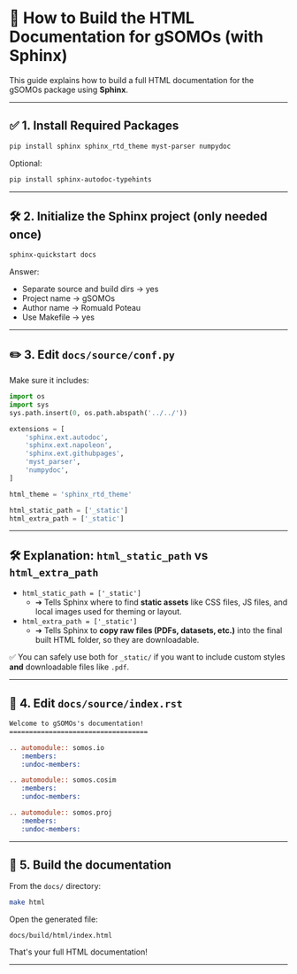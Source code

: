 # 🧪 How to Build the HTML Documentation for gSOMOs (with Sphinx)

This guide explains how to build a full HTML documentation for the gSOMOs package using **Sphinx**.

---

## ✅ 1. Install Required Packages

```bash
pip install sphinx sphinx_rtd_theme myst-parser numpydoc
```

Optional:
```bash
pip install sphinx-autodoc-typehints
```

---

## 🛠️ 2. Initialize the Sphinx project (only needed once)

```bash
sphinx-quickstart docs
```

Answer:
- Separate source and build dirs → yes
- Project name → gSOMOs
- Author name → Romuald Poteau
- Use Makefile → yes

---

## ✏️ 3. Edit `docs/source/conf.py`

Make sure it includes:

```python
import os
import sys
sys.path.insert(0, os.path.abspath('../../'))

extensions = [
    'sphinx.ext.autodoc',
    'sphinx.ext.napoleon',
    'sphinx.ext.githubpages',
    'myst_parser',
    'numpydoc',
]

html_theme = 'sphinx_rtd_theme'

html_static_path = ['_static']
html_extra_path = ['_static']
```

---

## 🛠️ Explanation: `html_static_path` vs `html_extra_path`

- `html_static_path = ['_static']`
  - ➔ Tells Sphinx where to find **static assets** like CSS files, JS files, and local images used for theming or layout.
- `html_extra_path = ['_static']`
  - ➔ Tells Sphinx to **copy raw files (PDFs, datasets, etc.)** into the final built HTML folder, so they are downloadable.

✅ You can safely use both for `_static/` if you want to include custom styles **and** downloadable files like `.pdf`.

---

## 🧱 4. Edit `docs/source/index.rst`

```rst
Welcome to gSOMOs's documentation!
===================================

.. automodule:: somos.io
   :members:
   :undoc-members:

.. automodule:: somos.cosim
   :members:
   :undoc-members:

.. automodule:: somos.proj
   :members:
   :undoc-members:
```

---

## 🚀 5. Build the documentation

From the `docs/` directory:

```bash
make html
```

Open the generated file:

```
docs/build/html/index.html
```

That's your full HTML documentation!

---
